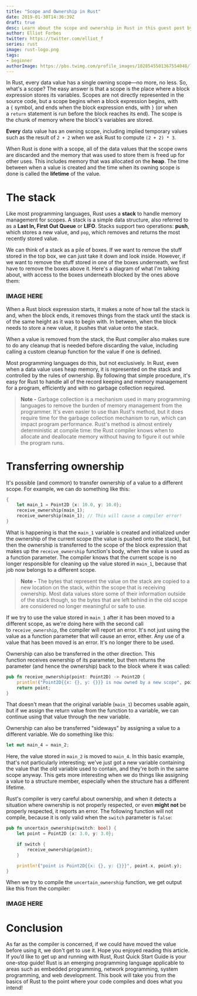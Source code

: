 ```yaml
---
title: "Scope and Ownership in Rust"
date: 2019-01-30T14:36:39Z
draft: true
desc: Learn about the scope and ownership in Rust in this guest post by Daniel Arbuckle, the author of Rust Quick Start Guide.
author: Elliot Forbes
twitter: https://twitter.com/elliot_f
series: rust
image: rust-logo.png
tags:
- beginner
authorImage: https://pbs.twimg.com/profile_images/1028545501367554048/lzr43cQv_400x400.jpg
---
```


In Rust, every data value has a single owning scope—no more, no less. So, what's a scope? The easy answer is that a scope is the place where a block expression stores its variables. Scopes are not directly represented in the source code, but a scope begins when a block expression begins, with a `{` symbol, and ends when the block expression ends, with `}` (or when a `return` statement is run before the block reaches its end). The scope is the chunk of memory where the block's variables are stored.

**Every** data value has an owning scope, including implied temporary values such as the result of `2 + 2` when we ask Rust to compute `(2 + 2) * 3`.

When Rust is done with a scope, all of the data values that the scope owns are discarded and the memory that was used to store them is freed up for other uses. This includes memory that was allocated on the **heap**. The time between when a value is created and the time when its owning scope is done is called the **lifetime** of the value.

# The stack

Like most programming languages, Rust uses a **stack** to handle memory management for scopes. A stack is a simple data structure, also referred to as a **Last In, First Out Queue** or **LIFO**. Stacks support two operations: **push**, which stores a new value, and `pop`, which removes and returns the most recently stored value.

We can think of a stack as a pile of boxes. If we want to remove the stuff stored in the top box, we can just take it down and look inside. However, if we want to remove the stuff stored in one of the boxes underneath, we first have to remove the boxes above it. Here's a diagram of what I'm talking about, with access to the boxes underneath blocked by the ones above them:

### IMAGE HERE

When a Rust block expression starts, it makes a note of how tall the stack is and, when the block ends, it removes things from the stack until the stack is of the same height as it was to begin with. In between, when the block needs to store a new value, it pushes that value onto the stack.

When a value is removed from the stack, the Rust compiler also makes sure to do any cleanup that is needed before discarding the value, including calling a custom cleanup function for the value if one is defined.

Most programming languages do this, but not exclusively. In Rust, even when a data value uses heap memory, it is represented on the stack and controlled by the rules of ownership. By following that simple procedure, it's easy for Rust to handle all of the record keeping and memory management for a program, efficiently and with no garbage collection required.

> **Note -** Garbage collection is a mechanism used in many programming languages to remove the burden of memory management from the programmer. It's even easier to use than Rust's method, but it does require time for the garbage collection mechanism to run, which can impact program performance. Rust's method is almost entirely deterministic at compile time: the Rust compiler knows when to allocate and deallocate memory without having to figure it out while the program runs.

# Transferring ownership

It's possible (and common) to transfer ownership of a value to a different scope. For example, we can do something like this:

```rust
{
    let main_1 = Point2D {x: 10.0, y: 10.0};
    receive_ownership(main_1);
    receive_ownership(main_1); // This will cause a compiler error!
}
```

What is happening is that the `main_1` variable is created and initialized under the ownership of the current scope (the value is pushed onto the stack), but then the ownership is transferred to the scope of the block expression that makes up the `receive_ownership` function's body, when the value is used as a function parameter. The compiler knows that the current scope is no longer responsible for cleaning up the value stored in `main_1`, because that job now belongs to a different scope.

> **Note -** The bytes that represent the value on the stack are copied to a new location on the stack, within the scope that is receiving ownership. Most data values store some of their information outside of the stack though, so the bytes that are left behind in the old scope are considered no longer meaningful or safe to use.

If we try to use the value stored in `main_1` after it has been moved to a different scope, as we're doing here with the second call to `receive_ownership`, the compiler will report an error. It's not just using the value as a function parameter that will cause an error, either. Any use of a value that has been moved is an error. It's no longer there to be used.

Ownership can also be transferred in the other direction. This function receives ownership of its parameter, but then returns the parameter (and hence the ownership) back to the block where it was called:

```rust
pub fn receive_ownership(point: Point2D) -> Point2D {
    println!("Point2D{{x: {}, y: {}}} is now owned by a new scope", point.x, point.y);
    return point;
}
```

That doesn't mean that the original variable (`main_1`) becomes usable again, but if we assign the return value from the function to a variable, we can continue using that value through the new variable.

Ownership can also be transferred "sideways" by assigning a value to a different variable. We do something like this:

```rust
let mut main_4 = main_2;
```

Here, the value stored in `main_2` is moved to `main_4`. In this basic example, that's not particularly interesting; we've just got a new variable containing the value that the old variable used to contain, and they're both in the same scope anyway. This gets more interesting when we do things like assigning a value to a structure member, especially when the structure has a different lifetime.

Rust's compiler is very careful about ownership, and when it detects a situation where ownership is not properly respected, or even **might not** be properly respected, it reports an error. The following function will not compile, because it is only valid when the `switch` parameter is `false`:

```rust
pub fn uncertain_ownership(switch: bool) {
    let point = Point2D {x: 3.0, y: 3.0};

    if switch {
        receive_ownership(point);
    }

    println!("point is Point2D{{x: {}, y: {}}}", point.x, point.y);
}
```

When we try to compile the `uncertain_ownership` function, we get output like this from the compiler:

### IMAGE HERE

# Conclusion

As far as the compiler is concerned, if we could have moved the value before using it, we don't get to use it.
Hope you enjoyed reading this article. If you’d like to get up and running with Rust, Rust Quick Start Guide is your one-stop guide! Rust is an emerging programming language applicable to areas such as embedded programming, network programming, system programming, and web development. This book will take you from the basics of Rust to the point where your code compiles and does what you intend!